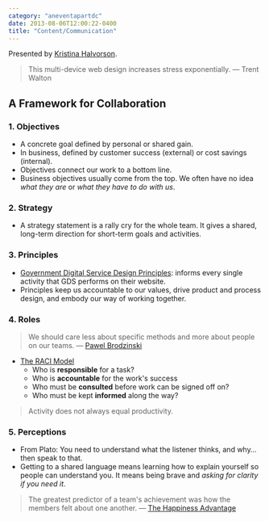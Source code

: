 ```yaml
---
category: "aneventapartdc"
date: 2013-08-06T12:00:22-0400
title: "Content/Communication"
---
```


Presented by [Kristina Halvorson](http://braintraffic.com/).

> This multi-device web design increases stress exponentially. — Trent Walton


## A Framework for Collaboration

### 1. Objectives

- A concrete goal defined by personal or shared gain.
- In business, defined by customer success (external) or cost savings (internal).
- Objectives connect our work to a bottom line.
- Business objectives usually come from the top. We often have no idea _what they are_ or _what they have to do with us_.

### 2. Strategy

- A strategy statement is a rally cry for the whole team. It gives a shared, long-term direction for short-term goals and activities.

### 3. Principles

- [Government Digital Service Design Principles](https://www.gov.uk/designprinciples): informs every single activity that GDS performs on their website.
- Principles keep us accountable to our values, drive product and process design, and embody our way of working together.

### 4. Roles

> We should care less about specific methods and more about people on our teams. — [Pawel Brodzinski](http://brodzinski.com/2010/03/good-agile-wrong-waterfall.html)

- [The RACI Model](http://en.wikipedia.org/wiki/Responsibility_assignment_matrix)
	- Who is **responsible** for a task?
	- Who is **accountable** for the work's success
	- Who must be **consulted** before work can be signed off on?
	- Who must be kept **informed** along the way?

> Activity does not always equal productivity.

### 5. Perceptions

- From Plato: You need to understand what the listener thinks, and why… then speak to that.
- Getting to a shared language means learning how to explain yourself so people can understand you. It means being brave and _asking for clarity if you need it_.

> The greatest predictor of a team's achievement was how the members felt about one another. — [The Happiness Advantage](http://www.amazon.com/gp/product/0307591549?ie=UTF8&camp=213733&creative=393185&creativeASIN=0307591549&linkCode=shr&tag=sixtwothreeor-20)
